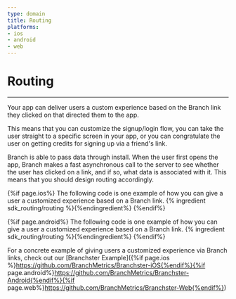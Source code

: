```yaml
---
type: domain
title: Routing
platforms:
- ios
- android
- web
---
```


# Routing

------

Your app can deliver users a custom experience based on the Branch link they clicked on that directed them to the app.

This means that you can customize the signup/login flow, you can take the user straight to a specific screen in your app, or you can congratulate the user on getting credits for signing up via a friend's link.

Branch is able to pass data through install. When the user first opens the app, Branch makes a fast asynchronous call to the server to see whether the user has clicked on a link, and if so, what data is associated with it. This means that you should design routing accordingly.

{%if page.ios%}
The following code is one example of how you can give a user a customized experience based on a Branch link. 
{% ingredient sdk_routing/routing %}{%endingredient%}
{%endif%}

{%if page.android%}
The following code is one example of how you can give a user a customized experience based on a Branch link. 
{% ingredient sdk_routing/routing %}{%endingredient%}
{%endif%}

For a concrete example of giving users a customized experience via Branch links, check out our [Branchster Example]({%if page.ios %}https://github.com/BranchMetrics/Branchster-iOS{%endif%}{%if page.android%}https://github.com/BranchMetrics/Branchster-Android{%endif%}{%if page.web%}https://github.com/BranchMetrics/Branchster-Web{%endif%})

